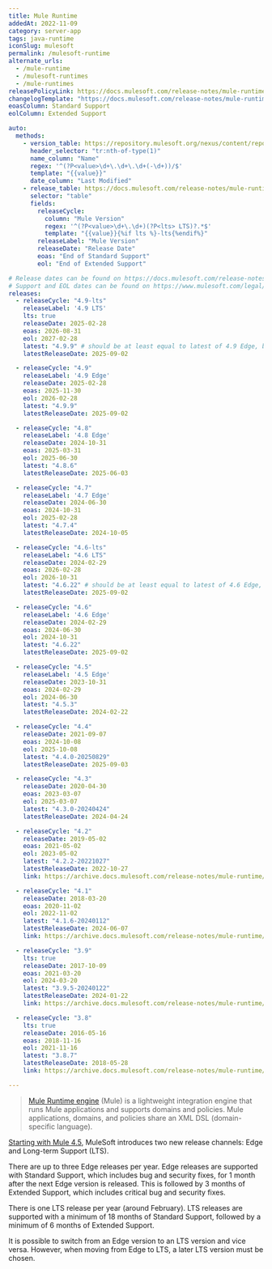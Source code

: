 ```yaml
---
title: Mule Runtime
addedAt: 2022-11-09
category: server-app
tags: java-runtime
iconSlug: mulesoft
permalink: /mulesoft-runtime
alternate_urls:
  - /mule-runtime
  - /mulesoft-runtimes
  - /mule-runtimes
releasePolicyLink: https://docs.mulesoft.com/release-notes/mule-runtime/lts-edge-release-cadence
changelogTemplate: "https://docs.mulesoft.com/release-notes/mule-runtime/mule-{{'__RELEASE_CYCLE__'|split:'-'|first}}.0-release-notes"
eoasColumn: Standard Support
eolColumn: Extended Support

auto:
  methods:
    - version_table: https://repository.mulesoft.org/nexus/content/repositories/releases/org/mule/runtime/mule-core/
      header_selector: "tr:nth-of-type(1)"
      name_column: "Name"
      regex: '^(?P<value>\d+\.\d+\.\d+(-\d+))/$'
      template: "{{value}}"
      date_column: "Last Modified"
    - release_table: https://docs.mulesoft.com/release-notes/mule-runtime/lts-edge-release-cadence
      selector: "table"
      fields:
        releaseCycle:
          column: "Mule Version"
          regex: '^(?P<value>\d+\.\d+)(?P<lts> LTS)?.*$'
          template: "{{value}}{%if lts %}-lts{%endif%}"
        releaseLabel: "Mule Version"
        releaseDate: "Release Date"
        eoas: "End of Standard Support"
        eol: "End of Extended Support"

# Release dates can be found on https://docs.mulesoft.com/release-notes/mule-runtime/mule-esb.
# Support and EOL dates can be found on https://www.mulesoft.com/legal/versioning-back-support-policy#mule-runtimes.
releases:
  - releaseCycle: "4.9-lts"
    releaseLabel: '4.9 LTS'
    lts: true
    releaseDate: 2025-02-28
    eoas: 2026-08-31
    eol: 2027-02-28
    latest: "4.9.9" # should be at least equal to latest of 4.9 Edge, but don't know how to automate that yet
    latestReleaseDate: 2025-09-02

  - releaseCycle: "4.9"
    releaseLabel: '4.9 Edge'
    releaseDate: 2025-02-28
    eoas: 2025-11-30
    eol: 2026-02-28
    latest: "4.9.9"
    latestReleaseDate: 2025-09-02

  - releaseCycle: "4.8"
    releaseLabel: '4.8 Edge'
    releaseDate: 2024-10-31
    eoas: 2025-03-31
    eol: 2025-06-30
    latest: "4.8.6"
    latestReleaseDate: 2025-06-03

  - releaseCycle: "4.7"
    releaseLabel: '4.7 Edge'
    releaseDate: 2024-06-30
    eoas: 2024-10-31
    eol: 2025-02-28
    latest: "4.7.4"
    latestReleaseDate: 2024-10-05

  - releaseCycle: "4.6-lts"
    releaseLabel: "4.6 LTS"
    releaseDate: 2024-02-29
    eoas: 2026-02-28
    eol: 2026-10-31
    latest: "4.6.22" # should be at least equal to latest of 4.6 Edge, but don't know how to automate that yet
    latestReleaseDate: 2025-09-02

  - releaseCycle: "4.6"
    releaseLabel: '4.6 Edge'
    releaseDate: 2024-02-29
    eoas: 2024-06-30
    eol: 2024-10-31
    latest: "4.6.22"
    latestReleaseDate: 2025-09-02

  - releaseCycle: "4.5"
    releaseLabel: '4.5 Edge'
    releaseDate: 2023-10-31
    eoas: 2024-02-29
    eol: 2024-06-30
    latest: "4.5.3"
    latestReleaseDate: 2024-02-22

  - releaseCycle: "4.4"
    releaseDate: 2021-09-07
    eoas: 2024-10-08
    eol: 2025-10-08
    latest: "4.4.0-20250829"
    latestReleaseDate: 2025-09-03

  - releaseCycle: "4.3"
    releaseDate: 2020-04-30
    eoas: 2023-03-07
    eol: 2025-03-07
    latest: "4.3.0-20240424"
    latestReleaseDate: 2024-04-24

  - releaseCycle: "4.2"
    releaseDate: 2019-05-02
    eoas: 2021-05-02
    eol: 2023-05-02
    latest: "4.2.2-20221027"
    latestReleaseDate: 2022-10-27
    link: https://archive.docs.mulesoft.com/release-notes/mule-runtime/mule-4.2.2-release-notes

  - releaseCycle: "4.1"
    releaseDate: 2018-03-20
    eoas: 2020-11-02
    eol: 2022-11-02
    latest: "4.1.6-20240112"
    latestReleaseDate: 2024-06-07
    link: https://archive.docs.mulesoft.com/release-notes/mule-runtime/mule-4.1.6-release-notes

  - releaseCycle: "3.9"
    lts: true
    releaseDate: 2017-10-09
    eoas: 2021-03-20
    eol: 2024-03-20
    latest: "3.9.5-20240122"
    latestReleaseDate: 2024-01-22
    link: https://archive.docs.mulesoft.com/release-notes/mule-runtime/mule-3.9.5-release-notes

  - releaseCycle: "3.8"
    lts: true
    releaseDate: 2016-05-16
    eoas: 2018-11-16
    eol: 2021-11-16
    latest: "3.8.7"
    latestReleaseDate: 2018-05-28
    link: https://archive.docs.mulesoft.com/release-notes/mule-runtime/mule-3.8.7-release-notes

---
```


> [Mule Runtime engine](https://docs.mulesoft.com/mule-runtime/latest/) (Mule) is a lightweight
> integration engine that runs Mule applications and supports domains and policies. Mule
> applications, domains, and policies share an XML DSL (domain-specific language).

[Starting with Mule 4.5](https://docs.mulesoft.com/release-notes/mule-runtime/lts-edge-release-cadence),
MuleSoft introduces two new release channels: Edge and Long-term Support (LTS).

There are up to three Edge releases per year.
Edge releases are supported with Standard Support, which includes bug and security fixes, for 1 month after the next Edge version is released.
This is followed by 3 months of Extended Support, which includes critical bug and security fixes.

There is one LTS release per year (around February).
LTS releases are supported with a minimum of 18 months of Standard Support,
followed by a minimum of 6 months of Extended Support.


It is possible to switch from an Edge version to an LTS version and vice versa.
However, when moving from Edge to LTS, a later LTS version must be chosen.
